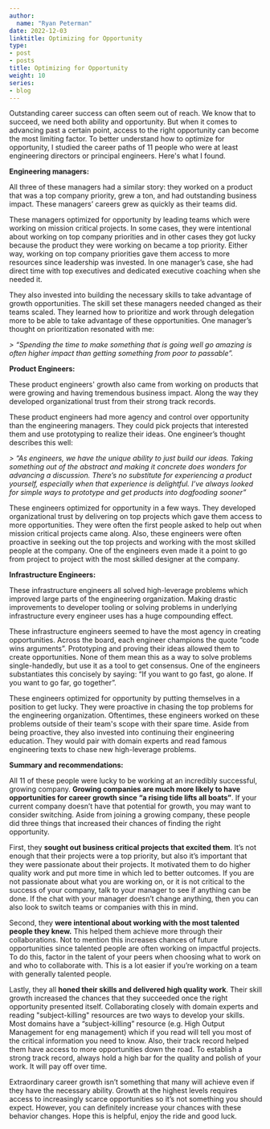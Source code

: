```yaml
---
author:
  name: "Ryan Peterman"
date: 2022-12-03
linktitle: Optimizing for Opportunity
type:
- post
- posts
title: Optimizing for Opportunity
weight: 10
series:
- blog
---
```


Outstanding career success can often seem out of reach. We know that to succeed, we need both ability and opportunity. But when it comes to advancing past a certain point, access to the right opportunity can become the most limiting factor. To better understand how to optimize for opportunity, I studied the career paths of 11 people who were at least engineering directors or principal engineers. Here's what I found.

**Engineering managers:**

All three of these managers had a similar story: they worked on a product that was a top company priority, grew a ton, and had outstanding business impact. These managers’ careers grew as quickly as their teams did.

These managers optimized for opportunity by leading teams which were working on mission critical projects. In some cases, they were intentional about working on top company priorities and in other cases they got lucky because the product they were working on became a top priority. Either way, working on top company priorities gave them access to more resources since leadership was invested. In one manager’s case, she had direct time with top executives and dedicated executive coaching when she needed it.

They also invested into building the necessary skills to take advantage of growth opportunities. The skill set these managers needed changed as their teams scaled. They learned how to prioritize and work through delegation more to be able to take advantage of these opportunities. One manager’s thought on prioritization resonated with me:

_> “Spending the time to make something that is going well go amazing is often higher impact than getting something from poor to passable”._

**Product Engineers:**

These product engineers' growth also came from working on products that were growing and having tremendous business impact. Along the way they developed organizational trust from their strong track records.

These product engineers had more agency and control over opportunity than the engineering managers. They could pick projects that interested them and use prototyping to realize their ideas. One engineer’s thought describes this well:

_> “As engineers, we have the unique ability to just build our ideas. Taking something out of the abstract and making it concrete does wonders for advancing a discussion. There’s no substitute for experiencing a product yourself, especially when that experience is delightful. I’ve always looked for simple ways to prototype and get products into dogfooding sooner”_

These engineers optimized for opportunity in a few ways. They developed organizational trust by delivering on top projects which gave them access to more opportunities. They were often the first people asked to help out when mission critical projects came along. Also, these engineers were often proactive in seeking out the top projects and working with the most skilled people at the company. One of the engineers even made it a point to go from project to project with the most skilled designer at the company.

**Infrastructure Engineers:**

These infrastructure engineers all solved high-leverage problems which improved large parts of the engineering organization. Making drastic improvements to developer tooling or solving problems in underlying infrastructure every engineer uses has a huge compounding effect.

These infrastructure engineers seemed to have the most agency in creating opportunities. Across the board, each engineer champions the quote “code wins arguments”. Prototyping and proving their ideas allowed them to create opportunities. None of them mean this as a way to solve problems single-handedly, but use it as a tool to get consensus. One of the engineers substantiates this concisely by saying: “If you want to go fast, go alone. If you want to go far, go together”.

These engineers optimized for opportunity by putting themselves in a position to get lucky. They were proactive in chasing the top problems for the engineering organization. Oftentimes, these engineers worked on these problems outside of their team's scope with their spare time. Aside from being proactive, they also invested into continuing their engineering education. They would pair with domain experts and read famous engineering texts to chase new high-leverage problems.

**Summary and recommendations:**

All 11 of these people were lucky to be working at an incredibly successful, growing company. **Growing companies are much more likely to have opportunities for career growth since “a rising tide lifts all boats”**. If your current company doesn’t have that potential for growth, you may want to consider switching. Aside from joining a growing company, these people did three things that increased their chances of finding the right opportunity.

First, they **sought out business critical projects that excited them**. It’s not enough that their projects were a top priority, but also it’s important that they were passionate about their projects. It motivated them to do higher quality work and put more time in which led to better outcomes. If you are not passionate about what you are working on, or it is not critical to the success of your company, talk to your manager to see if anything can be done. If the chat with your manager doesn’t change anything, then you can also look to switch teams or companies with this in mind.

Second, they **were intentional about working with the most talented people they knew.** This helped them achieve more through their collaborations. Not to mention this increases chances of future opportunities since talented people are often working on impactful projects. To do this, factor in the talent of your peers when choosing what to work on and who to collaborate with. This is a lot easier if you’re working on a team with generally talented people.

Lastly, they all **honed their skills and delivered high quality work**. Their skill growth increased the chances that they succeeded once the right opportunity presented itself. Collaborating closely with domain experts and reading "subject-killing" resources are two ways to develop your skills. Most domains have a “subject-killing” resource  (e.g. High Output Management for eng management) which if you read will tell you most of the critical information you need to know. Also, their track record helped them have access to more opportunities down the road. To establish a strong track record, always hold a high bar for the quality and polish of your work. It will pay off over time.

Extraordinary career growth isn’t something that many will achieve even if they have the necessary ability. Growth at the highest levels requires access to increasingly scarce opportunities so it’s not something you should expect. However, you can definitely increase your chances with these behavior changes. Hope this is helpful, enjoy the ride and good luck.
